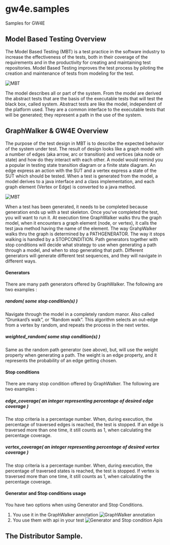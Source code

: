 # gw4e.samples
Samples for GW4E

## Model Based Testing Overview

The Model Based Testing (MBT) is a test practice in the software industry to increase the effectiveness of the tests, both in
their coverage of the requirements and in the productivity for creating and maintaining test repositories.
Model Based Testing improves the test process by piloting the creation and maintenance of tests from modeling for the test.

![MBT](https://github.com/gw4e/gw4e.samples/blob/master/images/mbt.png "MBT")


The model describes all or part of the system. From the model are derived the abstract tests that are the basis of 
the executable tests that will test the black box, called system. Abstract tests are like the model, independent of the 
platform used. They are a common interface to the executable tests that will be generated; they represent a path in the use
of the system.

## GraphWalker & GW4E Overview

The purpose of the test design in MBT is to describe the expected behavior of the system under test. The result of design looks
like a graph model with a number of edges (aka arrow, arc or transition) and vertices (aka node or state) and how do they interact 
with each other. A model would remind you a popular in testing state transition diagram or a finite state diagram. 
An edge express an action with the SUT and a vertex express a state of the SUT which should be tested. 
When a test is generated from the model, a model derives to a java interface and a class implementation, and each graph element 
(Vertex or Edge) is converted to a java method.

![MBT](https://github.com/gw4e/gw4e.samples/blob/master/images/modeltojava.png "MBT")

When a test has been generated, it needs to be completed because generation ends up with a test skeleton. Once you've completed the test,
you will want to run it. At execution time GraphWalker walks thru the graph model, when it encounters a graph element (node, or vertex), it calls
the test java method having the name of the element. The way GrahpWalker walks thru the graph is determined by a PATHGENERATOR. The way it stops walking is 
handled by a STOPCONDITION. Path generators together with stop conditions will decide what strategy to use when generating a path through a model, and when
to stop generating that path. Different generators will generate different test sequences, and they will navigate in different ways.

#### Generators
There are many path generators offered by GraphWalker. The following are two examples :
##### random( some stop condition(s) )
Navigate through the model in a completely random manor. Also called “Drunkard’s walk”, or “Random walk”. This algorithm selects
an out-edge from a vertex by random, and repeats the process in the next vertex.
##### weighted_random( some stop condition(s) )
Same as the random path generator (see above), but, will use the weight property when generating a path. The weight 
is an edge property, and it represents the probability of an edge getting chosen.

#### Stop conditions
There are many stop condition offered by GraphWalker. The following are two examples :
##### edge_coverage( an integer representing percentage of desired edge coverage )
The stop criteria is a percentage number. When, during execution, the percentage of traversed edges is reached, the test
 is stopped. If an edge is traversed more than one time, it still counts as 1, when calculating the percentage coverage.
##### vertex_coverage( an integer representing percentage of desired vertex coverage )
The stop criteria is a percentage number. When, during execution, the percentage of traversed states is reached, the 
test is stopped. If vertex is traversed more than one time, it still counts as 1, when calculating the percentage coverage.


#### Generator and Stop conditions usage
You have two options when using Generator and Stop Conditions.
1. You use it in the GraphWalker annotation
![GraphWalker annotation](https://github.com/gw4e/gw4e.samples/blob/master/images/graphwalkerannotation.png "GraphWalker annotation")
2. You use them with api in your test
![Generator and Stop condition Apis](https://github.com/gw4e/gw4e.samples/blob/master/images/generatorstopconditionapi.png "Generator and Stop condition Apis")

## The Distributor Sample.
